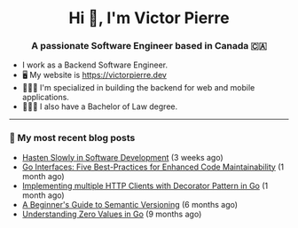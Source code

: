 <h1 align="center">Hi 👋, I'm Victor Pierre</h1>
<h3 align="center">A passionate Software Engineer based in Canada 🇨🇦</h3>

- I work as a Backend Software Engineer.
- 🖥 My website is https://victorpierre.dev
- 👨🏻‍💻 I'm specialized in building the backend for web and mobile applications.
- 👨🏻‍⚖️ I also have a Bachelor of Law degree.

---

### 📝 My most recent blog posts

- [Hasten Slowly in Software Development](https://victorpierre.dev/articles/festina-lente/) (3 weeks ago)
- [Go Interfaces: Five Best-Practices for Enhanced Code Maintainability](https://victorpierre.dev/articles/five-go-interfaces-best-practices/) (1 month ago)
- [Implementing multiple HTTP Clients with Decorator Pattern in Go](https://victorpierre.dev/articles/decorator-pattern-in-go/) (1 month ago)
- [A Beginner&#39;s Guide to Semantic Versioning](https://victorpierre.dev/articles/beginners-guide-semantic-versioning/) (6 months ago)
- [Understanding Zero Values in Go](https://victorpierre.dev/articles/zero-values-in-go/) (9 months ago)
